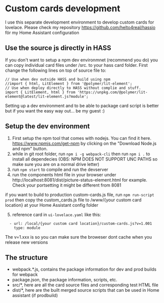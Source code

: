 # Custom cards development
I use this separate development environment to develop custom cards for lovelace. Please check my repository https://github.com/helto4real/hassio för my Home Assistant configuration

## Use the source js directly in HASS
If you don't want to setup a npm dev environmnet (recommend you do) you can copy individual card files under /src. to your hass card folder. First change the following lines on top of source file to:
```
// Use when dev outside HASS and build using npm
//import { html, LitElement } from '@polymer/lit-element';
// Use when deploy directly to HASS without complie and stuff. 
import { LitElement, html } from 'https://unpkg.com/@polymer/lit-element@latest/lit-element.js?module';
```
Setting up a dev environment and to be able to package card script is better but if you want the easy way out... be my guest :)

## Setup the dev environment

1. First setup the npm tool that comes with nodejs. You can find it here. https://www.npmjs.com/get-npm by clicking on the "Download Node.js and npm" button.
2. while in git root folder, run `npm i -g webpack-cli` then run `npm i .` to install all dependecies (OBS: NPM DOES NOT SUPPORT UNC PATHS so make sure you are on a normal drive letter)
3. run `npm start` to compile and run the devserver
4. run the components html file in your browser under http://localhost:8081/dist/picture-status-element.html for example. Check your portsetting it might be different from 8081 

if you want to build to production custom-cards.js file, run ```npm run-script prod``` then copy the custom_cards.js file to /www/{your custom card location} at your Home Assistant config folder

5. reference card in `ui-lovelace.yaml` like this:
```resources:
  - url: /local/{your custom card location}/custom-cards.js?v=1.001
    type: module
``` 
The v=1.xxx is so you can make sure the broweser dont cache when you release new versions

## The structure

- webpack.*.js, contains the package information for dev and prod builds for webpack
- package.json, the package information, scripts, etc.
- src/*, here are all the card source files and corresponding test HTML file
- dist/*, here are the built merged source scripts that can be used in Home assistant (if prodbuild)
